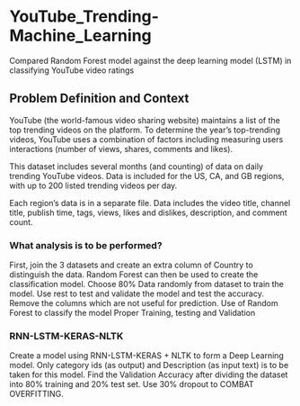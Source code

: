 # YouTube_Trending-Machine_Learning
Compared Random Forest model against the deep learning model (LSTM) in classifying YouTube video ratings
## Problem Definition and Context
YouTube (the world-famous video sharing website) maintains a list of the top trending videos on the platform. To determine the year’s top-trending videos, YouTube uses a combination of factors including measuring users interactions (number of views, shares, comments and likes).

This dataset includes several months (and counting) of data on daily trending YouTube videos. Data is included for the US, CA, and GB regions, with up to 200 listed trending videos per day.

Each region’s data is in a separate file. Data includes the video title, channel title, publish time, tags, views, likes and dislikes, description, and comment count.
### What analysis is to be performed?
First, join the 3 datasets and create an extra column of Country to distinguish the data. Random Forest can then be used to create the classification model. Choose 80% Data randomly from dataset to train the model. Use rest to test and validate the model and test the accuracy. Remove the columns which are not useful for prediction. Use of Random Forest to classify the model Proper Training, testing and Validation
### RNN-LSTM-KERAS-NLTK
Create a model using RNN-LSTM-KERAS + NLTK to form a Deep Learning model. Only category ids (as output) and Description (as input text) is to be taken for this model. Find the Validation Accuracy after dividing the dataset into 80% training and 20% test set. Use 30% dropout to COMBAT OVERFITTING.

